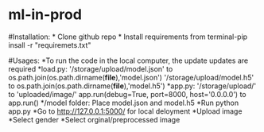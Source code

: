 # ml-in-prod
#Installation:
	* Clone github repo
	* Install requirements from terminal-pip insall -r "requiremets.txt"

#Usages:
	*To run the code in the local computer, the update updates are required
		*load.py:
			'/storage/upload/model.json' to os.path.join(os.path.dirname(__file__),'model.json')
			'/storage/upload/model.h5' to os.path.join(os.path.dirname(__file__),'model.h5')
		*app.py:
			'/storage/upload/' to 'uploaded/image/'
			app.run(debug=True, port=8000, host='0.0.0.0') to app.run()
		*/model folder:
			Place model.json and model.h5
	*Run python app.py
	*Go to http://127.0.0.1:5000/ for local deloyment
	*Upload image
	*Select gender
	*Select orginal/preprocessed image
